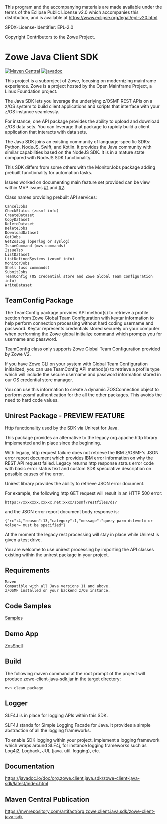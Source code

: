 This program and the accompanying materials are made available under the terms of the Eclipse Public License v2.0 which accompanies this distribution, and is available at https://www.eclipse.org/legal/epl-v20.html

SPDX-License-Identifier: EPL-2.0

Copyright Contributors to the Zowe Project.

# Zowe Java Client SDK

[![Maven Central](https://img.shields.io/maven-central/v/org.zowe.client.java.sdk/zowe-client-java-sdk.svg?label=Maven%20Central)](https://search.maven.org/search?q=g:%22org.zowe.client.java.sdk%22%20AND%20a:%22zowe-client-java-sdk%22)
[![javadoc](https://javadoc.io/badge2/org.zowe.client.java.sdk/zowe-client-java-sdk/javadoc.svg)](https://javadoc.io/doc/org.zowe.client.java.sdk/zowe-client-java-sdk)

This project is a subproject of Zowe, focusing on modernizing mainframe experience. Zowe is a project hosted by the Open Mainframe Project, a Linux Foundation project.

The Java SDK lets you leverage the underlying z/OSMF REST APIs on a z/OS system to build client applications and scripts that interface with your z/OS instance seamlessly.

For instance, one API package provides the ability to upload and download z/OS data sets. You can leverage that package to rapidly build a client application that interacts with data sets.

The Java SDK joins an existing community of language-specific SDKs: Python, NodeJS, Swift, and Kotlin. It provides the Java community with similar capabilities based on the NodeJS SDK. It is in a mature state compared with NodeJS SDK functionality.

This SDK differs from some others with the MonitorJobs package adding prebuilt functionality for automation tasks.  
  
Issues worked on documenting main feature set provided can be view within MVP issues [#1](https://github.com/zowe/zowe-client-java-sdk/issues/5) and [#2](https://github.com/zowe/zowe-client-java-sdk/issues/219).
  
Class names providing prebuilt API services:

    CancelJobs
    CheckStatus (zosmf info)
    CreateDataset  
    CopyDataset
    DeleteDataset 
    DeleteJobs
    DownloadDataset  
    GetJobs
    GetZosLog (operlog or syslog)
    IssueCommand (mvs commands)  
    IssueTso 
    ListDataset  
    ListDefinedSystems (zosmf info)
    MonitorJobs  
    Shell (uss commands)
    SubmitJobs  
    TeamConfig (OS Credential store and Zowe Global Team Configuration info)  
    WriteDataset
  
## TeamConfig Package  
  
The TeamConfig package provides API method(s) to retrieve a profile section from Zowe Global Team Configuration with keytar information to help perform connection processing without hard coding username and password. Keytar represents credentials stored securely on your computer when performing the Zowe global initialize [command](https://docs.zowe.org/stable/user-guide/cli-using-initializing-team-configuration/) which prompts you for username and password.   
  
TeamConfig class only supports Zowe Global Team Configuration provided by Zowe V2.  
  
If you have Zowe CLI on your system with Global Team Configuration initialized, you can use TeamConfig API method(s) to retrieve a profile type which will include the secure username and password information stored in our OS credential store manager.   
  
You can use this information to create a dynamic ZOSConnection object to perform zosmf authentication for the all the other packages. This avoids the need to hard code values.    

## Unirest Package - PREVIEW FEATURE

Http functionality used by the SDK via Unirest for Java.

This package provides an alternative to the legacy org.apache.http library implemented and in place since the beginning.

With legacy, http request failure does not retrieve the IBM z/OSMF's JSON error report document which provides IBM error information on why the REST API request failed. Legacy returns http response status error code with basic error status text and custom SDK speculative description on possible causes of the error.   

Unirest library provides the ability to retrieve JSON error document.

For example, the following http GET request will result in an HTTP 500 error:

    https://xxxxxxx.xxxxx.net:xxxx/zosmf/restfiles/ds?

and the JSON error report document body response is:

    {"rc":4,"reason":13,"category":1,"message":"query parm dslevel= or volser= must be specified"} 

At the moment the legacy rest processing will stay in place while Unirest is given a test drive.

You are welcome to use unirest processing by importing the API classes existing within the unirest package in your project. 
  
## Requirements  
    
    Maven  
    Compatible with all Java versions 11 and above.
    z/OSMF installed on your backend z/OS instance.  
  
## Code Samples  

[Samples](https://github.com/frankgiordano/zowe-client-java-sdk-examples)    
   
## Demo App  

[ZosShell](https://github.com/frankgiordano/ZosShell)
    
## Build
  
The following maven command at the root prompt of the project will produce zowe-client-java-sdk.jar in the target directory:
  
    mvn clean package  
  
## Logger 
  
SLF4J is in place for logging APIs within this SDK.   
  
SLF4J stands for Simple Logging Facade for Java. It provides a simple abstraction of all the logging frameworks.   
  
To enable SDK logging within your project, implement a logging framework which wraps around SLF4j, for instance logging frameworks such as Log4j2, Logback, JUL (java. util. logging), etc.

## Documentation  

https://javadoc.io/doc/org.zowe.client.java.sdk/zowe-client-java-sdk/latest/index.html  
  
## Maven Central Publication  

https://mvnrepository.com/artifact/org.zowe.client.java.sdk/zowe-client-java-sdk  
  

